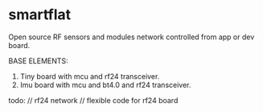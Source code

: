 # smartflat

Open source RF sensors and modules network controlled from app or dev board. 

BASE ELEMENTS:
1. Tiny board with mcu and rf24 transceiver.
2. Imu board with mcu and bt4.0 and rf24 transceiver.


todo:
// rf24 network 
// flexible code for rf24 board 
